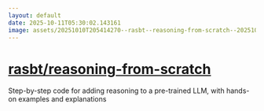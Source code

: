 ```yaml
---
layout: default
date: 2025-10-11T05:30:02.143161
image: assets/20251010T205414270--rasbt--reasoning-from-scratch--20251010T205806922--cropped.png
---
```


# [rasbt/reasoning-from-scratch](https://github.com/rasbt/reasoning-from-scratch)

Step-by-step code for adding reasoning to a pre-trained LLM, with hands-on examples and explanations
